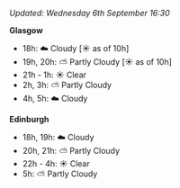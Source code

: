 *Updated: Wednesday 6th September 16:30*

**Glasgow**

* 18h: :cloud: Cloudy [:sunny: as of 10h]
* 19h, 20h: :partly_sunny: Partly Cloudy [:sunny: as of 10h]
* 21h - 1h: :sunny: Clear
* 2h, 3h: :partly_sunny: Partly Cloudy
* 4h, 5h: :cloud: Cloudy

**Edinburgh**

* 18h, 19h: :cloud: Cloudy
* 20h, 21h: :partly_sunny: Partly Cloudy
* 22h - 4h: :sunny: Clear
* 5h: :partly_sunny: Partly Cloudy
